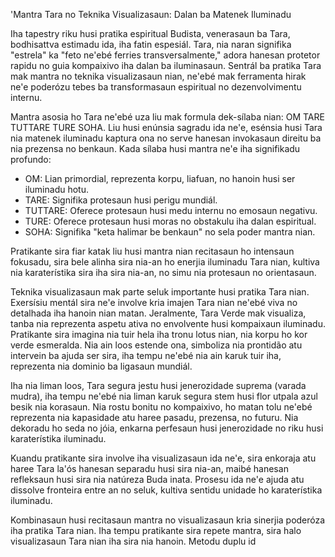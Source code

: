 'Mantra Tara no Teknika Visualizasaun: Dalan ba Matenek Iluminadu

Iha tapestry riku husi pratika espiritual Budista, venerasaun ba Tara, bodhisattva estimadu ida, iha fatin espesiál. Tara, nia naran signifika "estrela" ka "feto ne'ebé ferries transversalmente," adora hanesan protetor rapidu no guia kompaixivo iha dalan ba iluminasaun. Sentrál ba pratika Tara mak mantra no teknika visualizasaun nian, ne'ebé mak ferramenta hirak ne'e poderózu tebes ba transformasaun espiritual no dezenvolvimentu internu.

Mantra asosia ho Tara ne'ebé uza liu mak formula dek-sílaba nian: OM TARE TUTTARE TURE SOHA. Liu husi enúnsia sagradu ida ne'e, esénsia husi Tara nia matenek iluminadu kaptura ona no serve hanesan invokasaun direitu ba nia prezensa no benkaun. Kada sílaba husi mantra ne'e iha signifikadu profundo:

- OM: Lian primordial, reprezenta korpu, liafuan, no hanoin husi ser iluminadu hotu.
- TARE: Signifika protesaun husi perigu mundiál.
- TUTTARE: Oferece protesaun husi medu internu no emosaun negativu.
- TURE: Oferece protesaun husi moras no obstakulu iha dalan espiritual.
- SOHA: Signifika "keta halimar be benkaun" no sela poder mantra nian.

Pratikante sira fiar katak liu husi mantra nian recitasaun ho intensaun fokusadu, sira bele alinha sira nia-an ho enerjia iluminadu Tara nian, kultiva nia karaterístika sira iha sira nia-an, no simu nia protesaun no orientasaun.

Teknika visualizasaun mak parte seluk importante husi pratika Tara nian. Exersísiu mentál sira ne'e involve kria imajen Tara nian ne'ebé viva no detalhada iha hanoin nian matan. Jeralmente, Tara Verde mak visualiza, tanba nia reprezenta aspetu ativa no envolvente husi kompaixaun iluminadu. Pratikante sira imagina nia tuir hela iha tronu lotus nian, nia korpu ho kor verde esmeralda. Nia ain loos estende ona, simboliza nia prontidão atu intervein ba ajuda ser sira, iha tempu ne'ebé nia ain karuk tuir iha, reprezenta nia dominio ba ligasaun mundiál.

Iha nia liman loos, Tara segura jestu husi jenerozidade suprema (varada mudra), iha tempu ne'ebé nia liman karuk segura stem husi flor utpala azul besik nia korasaun. Nia rostu bonitu no kompaixivo, ho matan tolu ne'ebé reprezenta nia kapasidade atu haree pasadu, prezensa, no futuru. Nia dekoradu ho seda no jóia, enkarna perfesaun husi jenerozidade no riku husi karaterístika iluminadu.

Kuandu pratikante sira involve iha visualizasaun ida ne'e, sira enkoraja atu haree Tara la'ós hanesan separadu husi sira nia-an, maibé hanesan refleksaun husi sira nia natúreza Buda inata. Prosesu ida ne'e ajuda atu dissolve fronteira entre an no seluk, kultiva sentidu unidade ho karaterístika iluminadu.

Kombinasaun husi recitasaun mantra no visualizasaun kria sinerjia poderóza iha pratika Tara nian. Iha tempu pratikante sira repete mantra, sira halo visualizasaun Tara nian iha sira nia hanoin. Metodu duplu id